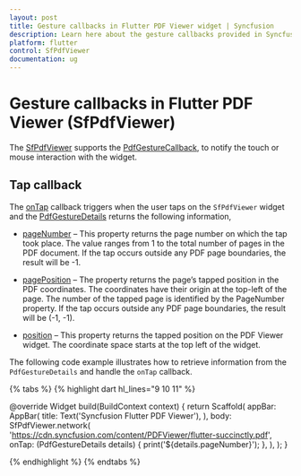 ```yaml
---
layout: post
title: Gesture callbacks in Flutter PDF Viewer widget | Syncfusion
description: Learn here about the gesture callbacks provided in Syncfusion® Flutter PDF Viewer (SfPdfViewer) widget.
platform: flutter
control: SfPdfViewer
documentation: ug
---
```


# Gesture callbacks in Flutter PDF Viewer (SfPdfViewer)

The [SfPdfViewer](https://pub.dev/documentation/syncfusion_flutter_pdfviewer/latest/pdfviewer/SfPdfViewer-class.html) supports the [PdfGestureCallback](https://pub.dev/documentation/syncfusion_flutter_pdfviewer/latest/pdfviewer/PdfGestureTapCallback.html), to notify the touch or mouse interaction with the widget.

## Tap callback

The [onTap](https://pub.dev/documentation/syncfusion_flutter_pdfviewer/latest/pdfviewer/SfPdfViewer/onTap.html) callback triggers when the user taps on the `SfPdfViewer` widget and the [PdfGestureDetails](https://pub.dev/documentation/syncfusion_flutter_pdfviewer/latest/pdfviewer/PdfGestureDetails-class.html) returns the following information,

* [pageNumber](https://pub.dev/documentation/syncfusion_flutter_pdfviewer/latest/pdfviewer/PdfGestureDetails/pageNumber.html) – This property returns the page number on which the tap took place. The value ranges from 1 to the total number of pages in the PDF document. If the tap occurs outside any PDF page boundaries, the result will be -1.

* [pagePosition](https://pub.dev/documentation/syncfusion_flutter_pdfviewer/latest/pdfviewer/PdfGestureDetails/pagePosition.html) – The property returns the page’s tapped position in the PDF coordinates. The coordinates have their origin at the top-left of the page. The number of the tapped page is identified by the PageNumber property. If the tap occurs outside any PDF page boundaries, the result will be (-1, -1).

* [position](https://pub.dev/documentation/syncfusion_flutter_pdfviewer/latest/pdfviewer/PdfGestureDetails/position.html) – This property returns the tapped position on the PDF Viewer widget. The coordinate space starts at the top left of the widget.

The following code example illustrates how to retrieve information from the `PdfGestureDetails` and handle the `onTap` callback. 

{% tabs %}
{% highlight dart hl_lines="9 10 11" %}

@override
Widget build(BuildContext context) {
  return Scaffold(
    appBar: AppBar(
      title: Text('Syncfusion Flutter PDF Viewer'),
    ),
    body: SfPdfViewer.network(
      'https://cdn.syncfusion.com/content/PDFViewer/flutter-succinctly.pdf',
      onTap: (PdfGestureDetails details) {
        print('${details.pageNumber}');
      },
    ),
  );
}

{% endhighlight %}
{% endtabs %}
